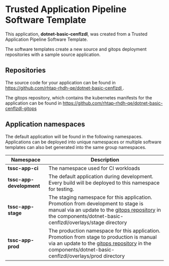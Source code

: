 # Trusted Application Pipeline Software Template

This application, **dotnet-basic-cenflzdl**, was created from a Trusted Application Pipeline Software Template.

The software templates create a new source and gitops deployment repositories with a sample source application. 

## Repositories

The source code for your application can be found in [https://github.com/rhtap-rhdh-qe/dotnet-basic-cenflzdl ](https://github.com/rhtap-rhdh-qe/dotnet-basic-cenflzdl ).
 
The gitops repository, which contains the kubernetes manifests for the application can be found in 
[https://github.com/rhtap-rhdh-qe/dotnet-basic-cenflzdl-gitops ](https://github.com/rhtap-rhdh-qe/dotnet-basic-cenflzdl-gitops ) 

## Application namespaces 

The default application will be found in the following namespaces. Applications can be deployed into unique namespaces or multiple software templates can also bet generated into the same group namespaces.  

|  Namespace   |  Description   |  
| -------- | -------- |
| **tssc-app-ci** | The namespace used for CI workloads |
| **tssc-app-development** | The default application during development. Every build will be deployed to this namespace for testing. |
| **tssc-app-stage** | The staging namespace for this application. Promotion from development to stage is manual via an update to the [gitops repository](https://github.com/rhtap-rhdh-qe/dotnet-basic-cenflzdl-gitops ) in the components/dotnet-basic-cenflzdl/overlays/stage directory |
| **tssc-app-prod** | The production namespace for this application. Promotion from stage to production is manual via an update to the [gitops repository](https://github.com/rhtap-rhdh-qe/dotnet-basic-cenflzdl-gitops ) in the components/dotnet-basic-cenflzdl/overlays/prod directory |